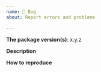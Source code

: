 ```yaml
---
name: 🐛 Bug
about: Report errors and problems

---
```


**The package version(s)**: x.y.z

**Description**
<!-- A clear and concise description of the problem. -->

**How to reproduce**

